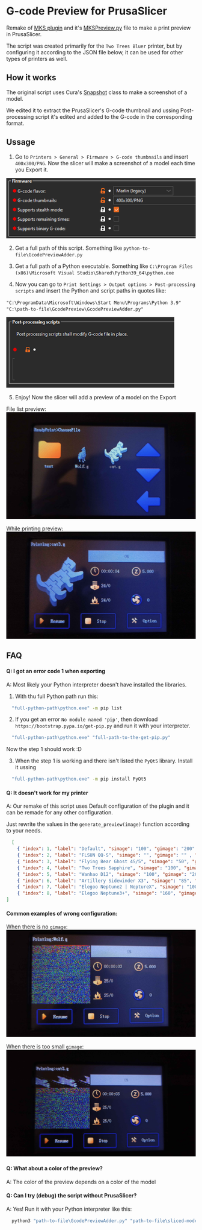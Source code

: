 
# G-code Preview for PrusaSlicer

Remake of [MKS plugin](https://github.com/PrintMakerLab/mks-wifi-plugin) and it's [MKSPreview.py](https://github.com/PrintMakerLab/mks-wifi-plugin/blob/develop/MKSPreview.py) file to make a print preview in PrusaSlicer.

The script was created primarily for the `Two Trees Bluer` printer, but by configuring it according to the JSON file below, it can be used for other types of printers as well.


## How it works

The original script uses Cura's [Snapshot](https://github.com/Ultimaker/Cura/blob/main/cura/Snapshot.py) class to make a screenshot of a model.

We edited it to extract the PrusaSlicer's G-code thumbnail and ussing Post-processing script it's edited and added to the G-code in the corresponding format.

## Ussage

1. Go to `Printers > General > Firmware > G-code thumbnails` and insert `400x300/PNG`. Now the slicer will make a screenshot of a model each time you Export it.

![Thumbnail settings](/assets/thumbnail-settings.png)

2. Get a full path of this script. Something like `python-to-file\GcodePreviewAdder.py`

3. Get a full path of a Python executable. Something like `C:\Program Files (x86)\Microsoft Visual Studio\Shared\Python39_64\python.exe`

4. Now you can go to `Print Settings > Output options > Post-processing scripts` and insert the Python and script paths in quotes like:

`"C:\ProgramData\Microsoft\Windows\Start Menu\Programs\Python 3.9" "C:\path-to-file\GcodePreview\GcodePreviewAdder.py"`

![Script settings](/assets/script-settings.png)

5. Enjoy! Now the slicer will add a preview of a model on the Export

File list preview:
![Preview showcase](/assets/preview-showcase.png)

While printing preview:
![gimage showcase1](/assets/gimage-showcase3.png)


## FAQ

#### Q: I got an error code 1 when exporting

A: Most likely your Python interpreter doesn't have installed the libraries.

1. With thu full Python path run this: 
```bash
  "full-python-path\python.exe" -m pip list
```

2. If you get an error `No module named 'pip'`, then download `https://bootstrap.pypa.io/get-pip.py` and run it with your interpreter.
```bash
  "full-python-path\python.exe" "full-path-to-the-get-pip.py"
```

Now the step 1 should work :D

3. When the step 1 is working and there isn't listed the `PyQt5` library. Install it ussing
```bash
  "full-python-path\python.exe" -m pip install PyQt5
```


#### Q: It doesn't work for my printer

A: Our remake of this script uses Default configuration of the plugin and it can be remade for any other configuration.

Just rewrite the values in the `generate_preview(image)` function according to your needs.

```json
  [
    { "index": 1, "label": "Default", "simage": "100", "gimage": "200", "encoded": false },
    { "index": 2, "label": "FLSUN QQ-S", "simage": "", "gimage": "" , "encoded": false },
    { "index": 3, "label": "Flying Bear Ghost 4S/5", "simage": "50", "gimage": "200", "encoded": false },
    { "index": 4, "label": "Two Trees Sapphire", "simage": "100", "gimage": "200" , "encoded": false },
    { "index": 5, "label": "Wanhao D12", "simage": "100", "gimage": "200" , "encoded": false },
    { "index": 6, "label": "Artillery Sidewinder X3", "simage": "85", "gimage": "230", "mimage": "170", "encoded": true  },
    { "index": 7, "label": "Elegoo Neptune2 | NeptureX", "simage": "100", "gimage": "200", "encoded": true  },
    { "index": 8, "label": "Elegoo Neptune3+", "simage": "160", "gimage": "200", "encoded": true  }
]
```

#### Common examples of wrong configuration:
When there is no `gimage`:
![gimage showcase1](/assets/gimage-showcase1.png)

When there is too small `gimage`:
![gimage showcase1](/assets/gimage-showcase2.png)


#### Q: What about a color of the preview?

A: The color of the preview depends on a color of the model


#### Q: Can I try (debug) the script without PrusaSlicer?

A: Yes! Run it with your Python interpreter like this:
```bash
  python3 "path-to-file\GcodePreviewAdder.py" "path-to-file\sliced-model.gcode"
```
